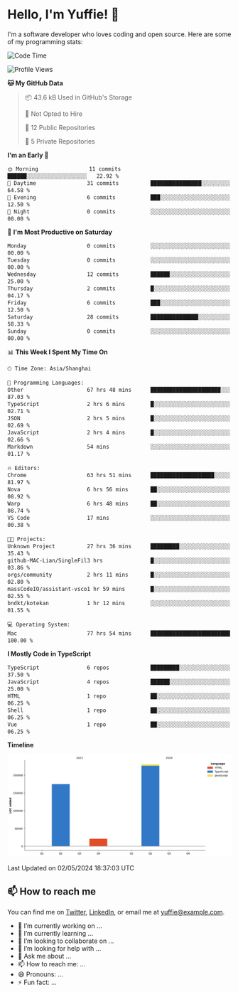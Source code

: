 
# Hello, I'm Yuffie! 👋

I'm a software developer who loves coding and open source. Here are some of my programming stats:

<!--START_SECTION:waka-->
![Code Time](http://img.shields.io/badge/Code%20Time-176%20hrs%2048%20mins-blue)

![Profile Views](http://img.shields.io/badge/Profile%20Views-0-blue)

**🐱 My GitHub Data** 

> 📦 43.6 kB Used in GitHub's Storage 
 > 
> 🚫 Not Opted to Hire
 > 
> 📜 12 Public Repositories 
 > 
> 🔑 5 Private Repositories 
 > 
**I'm an Early 🐤** 

```text
🌞 Morning                11 commits          ██████░░░░░░░░░░░░░░░░░░░   22.92 % 
🌆 Daytime                31 commits          ████████████████░░░░░░░░░   64.58 % 
🌃 Evening                6 commits           ███░░░░░░░░░░░░░░░░░░░░░░   12.50 % 
🌙 Night                  0 commits           ░░░░░░░░░░░░░░░░░░░░░░░░░   00.00 % 
```
📅 **I'm Most Productive on Saturday** 

```text
Monday                   0 commits           ░░░░░░░░░░░░░░░░░░░░░░░░░   00.00 % 
Tuesday                  0 commits           ░░░░░░░░░░░░░░░░░░░░░░░░░   00.00 % 
Wednesday                12 commits          ██████░░░░░░░░░░░░░░░░░░░   25.00 % 
Thursday                 2 commits           █░░░░░░░░░░░░░░░░░░░░░░░░   04.17 % 
Friday                   6 commits           ███░░░░░░░░░░░░░░░░░░░░░░   12.50 % 
Saturday                 28 commits          ███████████████░░░░░░░░░░   58.33 % 
Sunday                   0 commits           ░░░░░░░░░░░░░░░░░░░░░░░░░   00.00 % 
```


📊 **This Week I Spent My Time On** 

```text
🕑︎ Time Zone: Asia/Shanghai

💬 Programming Languages: 
Other                    67 hrs 48 mins      ██████████████████████░░░   87.03 % 
TypeScript               2 hrs 6 mins        █░░░░░░░░░░░░░░░░░░░░░░░░   02.71 % 
JSON                     2 hrs 5 mins        █░░░░░░░░░░░░░░░░░░░░░░░░   02.69 % 
JavaScript               2 hrs 4 mins        █░░░░░░░░░░░░░░░░░░░░░░░░   02.66 % 
Markdown                 54 mins             ░░░░░░░░░░░░░░░░░░░░░░░░░   01.17 % 

🔥 Editors: 
Chrome                   63 hrs 51 mins      ████████████████████░░░░░   81.97 % 
Nova                     6 hrs 56 mins       ██░░░░░░░░░░░░░░░░░░░░░░░   08.92 % 
Warp                     6 hrs 48 mins       ██░░░░░░░░░░░░░░░░░░░░░░░   08.74 % 
VS Code                  17 mins             ░░░░░░░░░░░░░░░░░░░░░░░░░   00.38 % 

🐱‍💻 Projects: 
Unknown Project          27 hrs 36 mins      █████████░░░░░░░░░░░░░░░░   35.43 % 
github-MAC-Lian/SingleFil3 hrs               █░░░░░░░░░░░░░░░░░░░░░░░░   03.86 % 
orgs/community           2 hrs 11 mins       █░░░░░░░░░░░░░░░░░░░░░░░░   02.80 % 
massCodeIO/assistant-vsco1 hr 59 mins        █░░░░░░░░░░░░░░░░░░░░░░░░   02.55 % 
bndkt/kotekan            1 hr 12 mins        ░░░░░░░░░░░░░░░░░░░░░░░░░   01.55 % 

💻 Operating System: 
Mac                      77 hrs 54 mins      █████████████████████████   100.00 % 
```

**I Mostly Code in TypeScript** 

```text
TypeScript               6 repos             █████████░░░░░░░░░░░░░░░░   37.50 % 
JavaScript               4 repos             ██████░░░░░░░░░░░░░░░░░░░   25.00 % 
HTML                     1 repo              ██░░░░░░░░░░░░░░░░░░░░░░░   06.25 % 
Shell                    1 repo              ██░░░░░░░░░░░░░░░░░░░░░░░   06.25 % 
Vue                      1 repo              ██░░░░░░░░░░░░░░░░░░░░░░░   06.25 % 
```



**Timeline**

![Lines of Code chart](https://raw.githubusercontent.com/macoswk/macoswk/main/assets/bar_graph.png)


 Last Updated on 02/05/2024 18:37:03 UTC
<!--END_SECTION:waka-->

## 📫 How to reach me

You can find me on [Twitter](https://twitter.com/Yuffie), [LinkedIn](https://www.linkedin.com/in/Yuffie/), or email me at yuffie@example.com.

- 🔭 I’m currently working on ...
- 🌱 I’m currently learning ...
- 👯 I’m looking to collaborate on ...
- 🤔 I’m looking for help with ...
- 💬 Ask me about ...
- 📫 How to reach me: ...
- 😄 Pronouns: ...
- ⚡ Fun fact: ...
